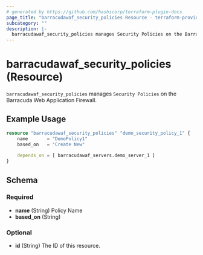 ```yaml
---
# generated by https://github.com/hashicorp/terraform-plugin-docs
page_title: "barracudawaf_security_policies Resource - terraform-provider-barracudawaf"
subcategory: ""
description: |-
  barracudawaf_security_policies manages Security Policies on the Barracuda Web Application Firewall.
---
```


# barracudawaf_security_policies (Resource)

`barracudawaf_security_policies` manages `Security Policies` on the Barracuda Web Application Firewall.

## Example Usage

```terraform
resource "barracudawaf_security_policies" "demo_security_policy_1" {
    name       = "DemoPolicy1"
    based_on   = "Create New"
    
    depends_on = [ barracudawaf_servers.demo_server_1 ]
}
```

<!-- schema generated by tfplugindocs -->
## Schema

### Required

- **name** (String) Policy Name
- **based_on** (String)

### Optional

- **id** (String) The ID of this resource.


